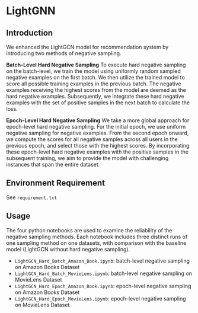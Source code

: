 # LightGNN

## Introduction

We enhanced the LightGCN model for recommendation system by introducing two methods of negative sampling. 

**Batch-Level Hard Negative Sampling**
To execute hard negative sampling on the batch-level, we train the model using uniformly random sampled negative examples on the first batch. We then utilize the trained model to score all possible training examples in the previous batch. The negative examples receiving the highest scores from the model are deemed as the hard negative examples. Subsequently, we integrate these hard negative examples with the set of positive samples in the next batch to calculate the loss. 

**Epoch-Level Hard Negative Sampling**
We take a more global approach for epoch-level hard negative sampling. For the initial epoch, we use uniform negative sampling for negative examples. From the second epoch onward, we compute the scores for all negative samples across all users in the previous epoch, and select those with the highest scores. By incorporating these epoch-level hard negative examples with the positive samples in the subsequent training, we aim to provide the model with challenging instances that span the entire dataset.

## Environment Requirement
See `requirement.txt`

## Usage
The four python notebooks are used to examine the reliability of the negative sampling methods. Each notebook includes three distinct runs of one sampling method on one datasets, with comparison with the baseline model (LightGCN without hard negative sampling).

- `LightGCN_Hard_Batch_Amazon_Book.ipynb`: batch-level negative sampling on Amazon Books Dataset
- `LightGCN_Hard_Batch_MovieLens.ipynb`: batch-level negative sampling on MovieLens Dataset
- `LightGCN_Hard_Epoch_Amazon_Book.ipynb`: epoch-level negative sampling on Amazon Books Dataset
- `LightGCN_Hard_Epoch_MovieLens.ipynb`: epoch-level negative sampling on MovieLens Dataset
